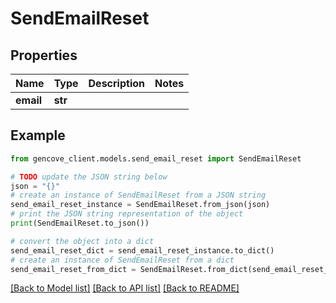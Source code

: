# SendEmailReset


## Properties

Name | Type | Description | Notes
------------ | ------------- | ------------- | -------------
**email** | **str** |  |

## Example

```python
from gencove_client.models.send_email_reset import SendEmailReset

# TODO update the JSON string below
json = "{}"
# create an instance of SendEmailReset from a JSON string
send_email_reset_instance = SendEmailReset.from_json(json)
# print the JSON string representation of the object
print(SendEmailReset.to_json())

# convert the object into a dict
send_email_reset_dict = send_email_reset_instance.to_dict()
# create an instance of SendEmailReset from a dict
send_email_reset_from_dict = SendEmailReset.from_dict(send_email_reset_dict)
```
[[Back to Model list]](../README.md#documentation-for-models) [[Back to API list]](../README.md#documentation-for-api-endpoints) [[Back to README]](../README.md)
